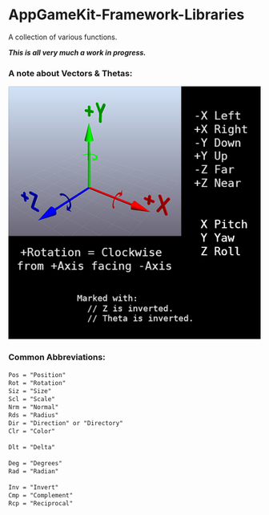 # AppGameKit-Framework-Libraries
A collection of various functions.

***This is all very much a work in progress.***

### A note about Vectors & Thetas:

![Coordinate System](README_Coordinate_System.png)


### Common Abbreviations:

    Pos = "Position"
    Rot = "Rotation"
    Siz = "Size"
    Scl = "Scale"
    Nrm = "Normal"
    Rds = "Radius"
    Dir = "Direction" or "Directory"
    Clr = "Color"

    Dlt = "Delta"

    Deg = "Degrees"
    Rad = "Radian"

    Inv = "Invert"
    Cmp = "Complement"
    Rcp = "Reciprocal"
